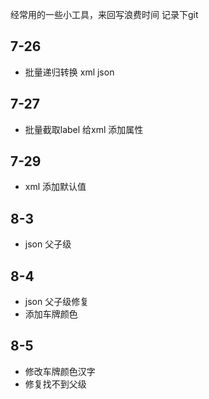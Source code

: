 经常用的一些小工具，来回写浪费时间 记录下git

## 7-26

- 批量递归转换 xml  json

## 7-27

- 批量截取label 给xml 添加属性

## 7-29

- xml 添加默认值

## 8-3

- json 父子级

## 8-4

- json 父子级修复
- 添加车牌颜色

## 8-5

- 修改车牌颜色汉字
- 修复找不到父级
